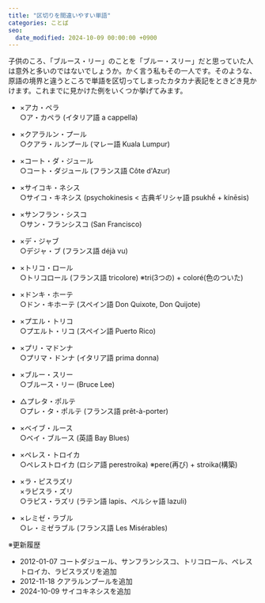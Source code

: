 ```yaml
---
title: "区切りを間違いやすい単語"
categories: ことば
seo:
  date_modified: 2024-10-09 00:00:00 +0900
---
```


子供のころ、「ブルース・リー」のことを「ブルー・スリー」だと思っていた人は意外と多いのではないでしょうか。かく言う私もその一人です。そのような、原語の境界と違うところで単語を区切ってしまったカタカナ表記をときどき見かけます。これまでに見かけた例をいくつか挙げてみます。

- ×アカ・ペラ  
  ○ア・カペラ (イタリア語 a cappella)

- ×クアラルン・プール  
  ○クアラ・ルンプール (マレー語 Kuala Lumpur)

- ×コート・ダ・ジュール  
  ○コート・ダジュール (フランス語 Côte d'Azur)

- ×サイコキ・ネシス  
  ○サイコ・キネシス (psychokinesis < 古典ギリシャ語 psukhḗ + kínēsis)
  
- ×サンフラン・シスコ  
  ○サン・フランシスコ (San Francisco)

- ×デ・ジャブ  
  ○デジャ・ブ (フランス語 déjà vu)

- ×トリコ・ロール  
  ○トリコロール (フランス語 tricolore) ※tri(3つの) + coloré(色のついた)

- ×ドンキ・ホーテ  
  ○ドン・キホーテ (スペイン語 Don Quixote, Don Quijote)

- ×プエル・トリコ  
  ○プエルト・リコ (スペイン語 Puerto Rico)

- ×プリ・マドンナ  
  ○プリマ・ドンナ (イタリア語 prima donna)

- ×ブルー・スリー  
  ○ブルース・リー (Bruce Lee)

- △プレタ・ポルテ  
  ○プレ・タ・ポルテ (フランス語 prêt-à-porter)

- ×ベイブ・ルース  
  ○ベイ・ブルース (英語 Bay Blues)

- ×ペレス・トロイカ  
  ○ペレストロイカ (ロシア語 perestroika) ※pere(再び) + stroika(構築)

- ×ラ・ピスラズリ  
  ×ラピスラ・ズリ  
  ○ラピス・ラズリ (ラテン語 lapis、ペルシャ語 lazuli)

- ×レミゼ・ラブル  
  ○レ・ミゼラブル (フランス語 Les Misérables)

※更新履歴

- 2012-01-07 コートダジュール、サンフランシスコ、トリコロール、ペレストロイカ、ラピスラズリを追加
- 2012-11-18 クアラルンプールを追加
- 2024-10-09 サイコキネシスを追加

